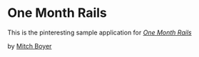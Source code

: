 # One Month Rails

This is the pinteresting sample application for
[*One Month Rails*](http://onemonthrails.com)

by [Mitch Boyer](http://mitchboyer.com)
